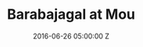 ---
title: Barabajagal at Mou
date: 2016-06-26 05:00:00 Z
categories:
    - barabajagal

parent: Gigs
venue: Mou Very
image: /assets/img/Barabajagal%20at%20Mou/cover.jpg
media:
  Barabajagal:
    mp3:
      - title: Full set
---